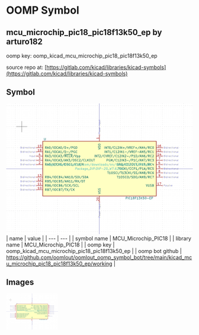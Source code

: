 # OOMP Symbol  
## mcu_microchip_pic18_pic18f13k50_ep  by arturo182  
  
oomp key: oomp_kicad_mcu_microchip_pic18_pic18f13k50_ep  
  
source repo at: [https://gitlab.com/kicad/libraries/kicad-symbols](https://gitlab.com/kicad/libraries/kicad-symbols)  
## Symbol  
  
[![working.png](working_600.png)](working.png)  
| name | value | 
| --- | --- | 
| symbol name | MCU_Microchip_PIC18 | 
| library name | MCU_Microchip_PIC18 | 
| oomp key | oomp_kicad_mcu_microchip_pic18_pic18f13k50_ep | 
| oomp bot github | https://github.com/oomlout/oomlout_oomp_symbol_bot/tree/main/kicad_mcu_microchip_pic18_pic18f13k50_ep/working | 
## Images  
  
[![working.png](working_140.png)](working.png)  
